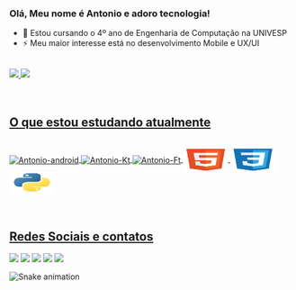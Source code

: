 ### Olá, Meu nome é Antonio e adoro tecnologia!


- 🌱 Estou cursando o 4º ano de Engenharia de Computação na UNIVESP
- ⚡  Meu maior interesse está no desenvolvimento Mobile e UX/UI
<br>
  
<div>
<a href="https://github.com/tonicosud">
<img height="180em" src="https://github-readme-stats-mp9sfpoy3-tonicosud.vercel.app/api?username=tonicosud&theme=tokyonight&show_icons=true&include_all_commits=true&count_private=true"/>
<img height="180em" src="https://github-readme-stats-mp9sfpoy3-tonicosud.vercel.app/api/top-langs/?username=tonicosud&layout=compact&langs_count=16&theme=tokyonight"/>
</div>
  
<br>
<br>
<h2 align="left"> O que estou estudando atualmente</h2>

<div align=left style="display: inline_block"><br>
  
  <img align="center" alt="Antonio-android" height="55" width="80" src="https://cdn.jsdelivr.net/gh/devicons/devicon/icons/android/android-original-wordmark.svg">
  <img align="center" alt="Antonio-Kt" height="40" width="80" src="https://cdn.jsdelivr.net/gh/devicons/devicon/icons/kotlin/kotlin-original.svg">
  <img align="center" alt="Antonio-Ft" height="40" width="80" src="https://cdn.jsdelivr.net/gh/devicons/devicon/icons/flutter/flutter-original.svg">  
  <img align="center" alt="Antonio-HTML" height="40" width="80" src="https://raw.githubusercontent.com/devicons/devicon/master/icons/html5/html5-original.svg">
  <img align="center" alt="Antonio-CSS" height="40" width="80" src="https://raw.githubusercontent.com/devicons/devicon/master/icons/css3/css3-original.svg">
  <img align="center" alt="Antonio-Python" height="40" width="80" src="https://raw.githubusercontent.com/devicons/devicon/master/icons/python/python-original.svg">
    
</div>

  
<br>
<br>
<h2 align="left">Redes Sociais e contatos</h2> 
  
<div align=left> 
  <a href="" target="_blank"><img src="https://img.shields.io/badge/YouTube-FF0000?style=for-the-badge&logo=youtube&logoColor=white" target="_blank"></a>
  <a href="" target="_blank"><img src="https://img.shields.io/badge/-Instagram-%23E4405F?style=for-the-badge&logo=instagram&logoColor=white" target="_blank"></a>
 	<a href="" target="_blank"><img src="https://img.shields.io/badge/Discord-7289DA?style=for-the-badge&logo=discord&logoColor=white" target="_blank"></a> 
  <a href = "mailto:1805609@aluno.univesp.br"><img src="https://img.shields.io/badge/-Gmail-%23333?style=for-the-badge&logo=gmail&logoColor=white" target="_blank"></a>
  <a href="" target="_blank"><img src="https://img.shields.io/badge/-LinkedIn-%230077B5?style=for-the-badge&logo=linkedin&logoColor=white" target="_blank"></a> 

![Snake animation](https://github.com/tonicosud/tonicosud/blob/output/github-contribution-grid-snake.svg)
  
</div>
